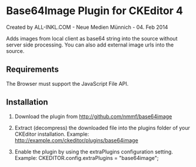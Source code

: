 Base64Image Plugin for CKEditor 4
=================================

Created by ALL-INKL.COM - Neue Medien Münnich - 04. Feb 2014

Adds images from local client as base64 string into the source without server
side processing. You can also add external image urls into the source.

## Requirements

The Browser must support the JavaScript File API.

## Installation

1. Download the plugin from http://github.com/nmmf/base64image

2. Extract (decompress) the downloaded file into the plugins folder of your
   CKEditor installation.
   Example: http://example.com/ckeditor/plugins/base64image

3. Enable the plugin by using the extraPlugins configuration setting.
   Example: CKEDITOR.config.extraPlugins = "base64image";
